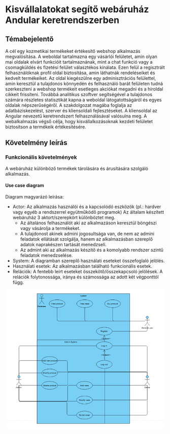 # Kisvállalatokat segítő webáruház Andular keretrendszerben
## Témabejelentő

A cél egy kozmetikai termékeket értékesítő webshop alkalmazás megvalósítása. A weboldal tartalmazna egy vásárlói felületet, amin olyan
mai oldalak elvárt funkcióit tartalmaznának, mint a chat funkció vagy a csomagküldés és fizetési felület választékos kínálata. Ezen felül a
regisztrált felhasználóknak profil oldal biztosítása, amin láthatnák rendeléseiket és kedvelt termékeiket. 
Az oldal kiegészülne egy adminisztrációs felülettel, amin keresztül a tulajdonos könnyedén és felhasználó barát felületen tudná szerkeszteni
a webshop termékeit esetleges akciókat megadni és a híroldal cikkeit frissíteni. Továbbá analitikus szoftver segítségével a tulajdonos
számára részletes statisztikát kapna a weboldal látogatottságáról és egyes oldalak népszerűségéről.
A szakdolgozat magába foglalja az adatbáziskezelést, szerver és kliensoldali fejlesztéseket. A kliensoldal az Angular nevezetű
keretrendszert felhasználásával valósulna meg.
A webalkalmazás végső célja, hogy kisvállalkozásoknak kezdeti felületet biztosítson a termékeik értékesítésére.

## Követelmény leírás

### Funkcionális követelmények

A webáruház különböző termékek tárolására és árusítására szolgáló alkalmazás.

#### Use case diagram

Diagram magyarázó leírása:
- Actor: Az alkalmazás használói és a kapcsolódó eszközök (pl.: hardver vagy egyéb a rendszerrel együtműködő programok)
Az általam készített webáruház 3 aktort/szerepkört különböztet meg.
  - Az általános felhasználót aki az alkalmazáson keresztül böngészi vagy vásárolja a termékeket. 
  - A tulajdonost akinek admini jogosultsága van, de nem az admini feladatok ellátását szolgálja, hanem az alkalmazásban szereplő adatok naprakészen tartását menedzseli. 
  - Az admint aki az alkalmazás készítő és a komolyabb rendszer szintű feladatok menedzselése.
- System: A diagramban szereplő használati eseteket összefoglaló jelölés.
- Használati esetek: Az alkalmazásban található funkcionális esetek.
- Relációk: A fentebb leírt eseteket összekötő/összekapcsoló jelölések. A relációk folytonossága, iránya és számossága az adott két végponttól függ.

![Admin](use_case_diagram.PNG)
